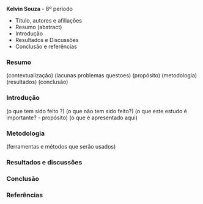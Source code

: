 **Kelvin Souza**  - 8º período

- Título, autores e afiliações
- Resumo (abstract)
- Introdução
- Resultados e Discussões
- Conclusão e referências

### Resumo

(contextualização)
(lacunas problemas questoes)
(propósito)
(metodologia)
(resultados)
(conclusão)

### Introdução

(o que tem sido feito ?)
(o que não tem sido feito?)
(o que este estudo é importante? - propósito)
(o que é apresentado aqui)

### Metodologia

(ferramentas e métodos que serão usados)

### Resultados e discussões

### Conclusão

### Referências
